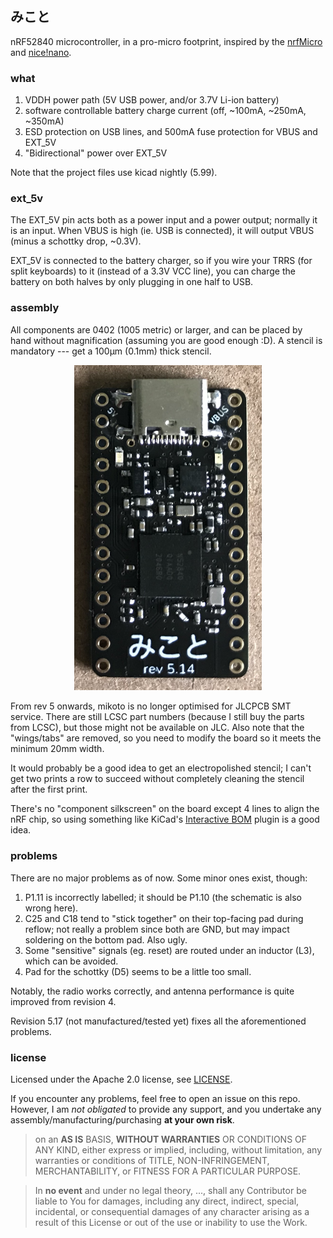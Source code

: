 ## みこと

nRF52840 microcontroller, in a pro-micro footprint, inspired by the [nrfMicro](https://github.com/joric/nrfmicro) and [nice!nano](https://nicekeyboards.com/nice-nano).

### what

1. VDDH power path (5V USB power, and/or 3.7V Li-ion battery)
2. software controllable battery charge current (off, ~100mA, ~250mA, ~350mA)
3. ESD protection on USB lines, and 500mA fuse protection for VBUS and EXT_5V
4. "Bidirectional" power over EXT_5V

Note that the project files use kicad nightly (5.99).

### ext_5v

The EXT_5V pin acts both as a power input and a power output; normally it is an input. When VBUS is high (ie. USB is connected), it will output VBUS (minus a schottky drop, ~0.3V).

EXT_5V is connected to the battery charger, so if you wire your TRRS (for split keyboards) to it (instead of a 3.3V VCC line), you can charge the battery on both halves by only plugging in one half to USB.


### assembly

All components are 0402 (1005 metric) or larger, and can be placed by hand without magnification (assuming you are good enough :D). A stencil is mandatory --- get a 100µm (0.1mm) thick stencil.

<p align="center"><img src="./misc/rev-5.14.png" width="300px"></p>

From rev 5 onwards, mikoto is no longer optimised for JLCPCB SMT service. There are still LCSC part numbers (because I still buy the parts from LCSC), but those might not be available on JLC. Also note that the "wings/tabs" are removed, so you need to modify the board so it meets the minimum 20mm width.

It would probably be a good idea to get an electropolished stencil; I can't get two prints a row to succeed without completely cleaning the stencil after the first print.

There's no "component silkscreen" on the board except 4 lines to align the nRF chip, so using something like KiCad's [Interactive BOM](https://github.com/openscopeproject/InteractiveHtmlBom) plugin is a good idea.

### problems

There are no major problems as of now. Some minor ones exist, though:

1. P1.11 is incorrectly labelled; it should be P1.10 (the schematic is also wrong here).
2. C25 and C18 tend to "stick together" on their top-facing pad during reflow; not really a problem since both are GND, but may impact soldering on the bottom pad. Also ugly.
3. Some "sensitive" signals (eg. reset) are routed under an inductor (L3), which can be avoided.
4. Pad for the schottky (D5) seems to be a little too small.

Notably, the radio works correctly, and antenna performance is quite improved from revision 4.


Revision 5.17 (not manufactured/tested yet) fixes all the aforementioned problems.

### license

Licensed under the Apache 2.0 license, see [LICENSE](./LICENSE).

If you encounter any problems, feel free to open an issue on this repo. However, I am *not obligated* to provide any support, and you undertake any assembly/manufacturing/purchasing **at your own risk**.

> on an **AS IS** BASIS, **WITHOUT WARRANTIES** OR CONDITIONS OF ANY KIND, either express or implied, including, without limitation, any warranties or conditions of TITLE, NON-INFRINGEMENT, MERCHANTABILITY, or FITNESS FOR A PARTICULAR PURPOSE.

> In **no event** and under no legal theory, ..., shall any Contributor be liable to You for damages, including any direct, indirect, special, incidental, or consequential damages of any character arising as a result of this License or out of the use or inability to use the Work.

